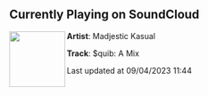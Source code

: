 ## Currently Playing on SoundCloud

[<img align="left" width="100" src="https://i1.sndcdn.com/artworks-VCrZsypVdciv7hou-ruBIDw-t500x500.jpg">](https://soundcloud.com/madjestickasual/quib-a-mix-1)

**Artist**: Madjestic Kasual 

**Track**: $quib: A Mix

Last updated at 09/04/2023 11:44
